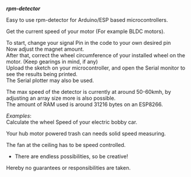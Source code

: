 ***rpm-detector***


Easy to use rpm-detector for Arduino/ESP based microcontrollers.<br/>


Get the current speed of your motor (For example BLDC motors).<br/>

To start, change your signal Pin in the code to your own desired pin<br/>
Now adjust the magnet amount.<br/>
After that, correct the wheel circumference of your installed wheel on the motor. (Keep gearings in mind, if any)<br/>
Upload the sketch on your microcontroller, and open the Serial monitor to see the results being printed.<br/>
The Serial plotter may also be used.</br>


The max speed of the detector is currently at around 50-60kmh, by adjusting an array size more is also possible.</br>
The amount of RAM used is around 31216 bytes on an ESP8266.



*Examples*:<br/>
Calculate the wheel Speed of your electric bobby car.<br/>

Your hub motor powered trash can needs solid speed measuring.<br/>

The fan at the ceiling has to be speed controlled.<br/>

+ There are endless possibilities, so be creative!<br/>




Hereby no guarantees or responsibilities are taken.<br/>